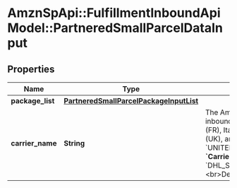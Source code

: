 # AmznSpApi::FulfillmentInboundApiModel::PartneredSmallParcelDataInput

## Properties
Name | Type | Description | Notes
------------ | ------------- | ------------- | -------------
**package_list** | [**PartneredSmallParcelPackageInputList**](PartneredSmallParcelPackageInputList.md) |  | [optional] 
**carrier_name** | **String** | The Amazon-partnered carrier to use for the inbound shipment. **&#x60;CarrierName&#x60;** values in France (FR), Italy (IT), Spain (ES), the United Kingdom (UK), and the United States (US): &#x60;UNITED_PARCEL_SERVICE_INC&#x60;. &lt;br&gt; **&#x60;CarrierName&#x60;** values in Germany (DE): &#x60;DHL_STANDARD&#x60;,&#x60;UNITED_PARCEL_SERVICE_INC&#x60;. &lt;br&gt;Default: &#x60;UNITED_PARCEL_SERVICE_INC&#x60;. | [optional] 

